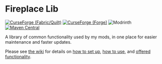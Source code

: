 # Fireplace Lib
[![CurseForge (Fabric/Quilt)](http://cf.way2muchnoise.eu/short_432845_downloads.svg)](https://www.curseforge.com/minecraft/mc-mods/fireplace-lib)
[![CurseForge (Forge)](http://cf.way2muchnoise.eu/short_634959_downloads.svg)](https://www.curseforge.com/minecraft/mc-mods/fireplace-lib-forge)
![Modrinth](https://img.shields.io/modrinth/dt/ING0LAPF)
[![Maven Central](https://maven-badges.herokuapp.com/maven-central/dev.the-fireplace/Fireplace-Lib-Fabric/badge.png)](https://maven-badges.herokuapp.com/maven-central/dev.the-fireplace/Fireplace-Lib-Fabric)

A library of common functionality used by my mods, in one place for easier maintenance and faster updates.

Please see [the wiki](https://github.com/The-Fireplace-Minecraft-Mods/Fireplace-Lib/wiki) for details on [how to set up](https://github.com/The-Fireplace-Minecraft-Mods/Fireplace-Lib/wiki/Adding-FL-to-the-Dev-Environment), [how to use](https://github.com/The-Fireplace-Minecraft-Mods/Fireplace-Lib/wiki/How-to-Use-and-Basic-API-Structure), and [offered functionality](https://github.com/The-Fireplace-Minecraft-Mods/Fireplace-Lib/wiki/API-Functionality).
